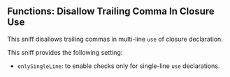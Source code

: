 ## Functions: Disallow Trailing Comma In Closure Use

This sniff disallows trailing commas in multi-line `use` of closure declaration.

This sniff provides the following setting:

*   `onlySingleLine`: to enable checks only for single-line `use` declarations.
